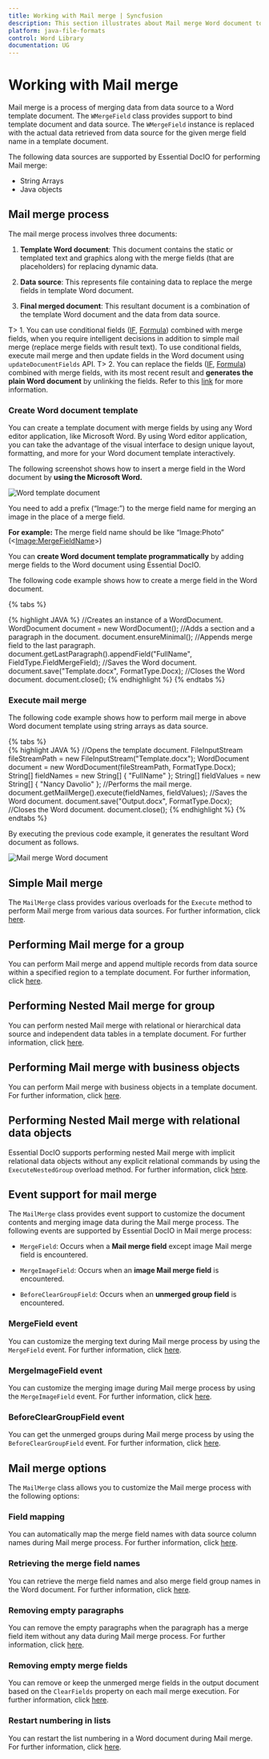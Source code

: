 ```yaml
---
title: Working with Mail merge | Syncfusion
description: This section illustrates about Mail merge Word document to create reports (letters, envelopes, labels, invoice, payroll) without MS Word or Office interop.
platform: java-file-formats
control: Word Library
documentation: UG
---
```

# Working with Mail merge

Mail merge is a process of merging data from data source to a Word template document. The `WMergeField` class provides support to bind template document and data source. The `WMergeField` instance is replaced with the actual data retrieved from data source for the given merge field name in a template document.

The following data sources are supported by Essential DocIO for performing Mail merge:

* String Arrays
* Java objects

## Mail merge process

The mail merge process involves three documents:

1. **Template Word document**: This document contains the static or templated text and graphics along with the merge fields (that are placeholders) for replacing dynamic data.

2. **Data source**: This represents file containing data to replace the merge fields in template Word document.

3. **Final merged document**: This resultant document is a combination of the template Word document and the data from data source.

T> 1. You can use conditional fields ([IF](https://support.office.com/en-us/article/Field-codes-IF-field-9f79e82f-e53b-4ff5-9d2c-ae3b22b7eb5e), [Formula](https://support.office.com/en-us/article/field-codes-formula-field-32d5c9de-3516-4ec3-80ed-d1fc2b5bc21d?ui=en-US&rs=en-US&ad=US)) combined with merge fields, when you require intelligent decisions in addition to simple mail merge (replace merge fields with result text). To use conditional fields, execute mail merge and then update fields in the Word document using `updateDocumentFields` API.
T> 2. You can replace the fields ([IF](https://support.office.com/en-us/article/Field-codes-IF-field-9f79e82f-e53b-4ff5-9d2c-ae3b22b7eb5e), [Formula](https://support.office.com/en-us/article/field-codes-formula-field-32d5c9de-3516-4ec3-80ed-d1fc2b5bc21d?ui=en-US&rs=en-US&ad=US)) combined with merge fields, with its most recent result and **generates the plain Word document** by unlinking the fields. Refer to this [link](https://help.syncfusion.com/java-file-formats/word-library/working-with-fields#unlink-fields) for more information. 

### Create Word document template

You can create a template document with merge fields by using any Word editor application, like Microsoft Word. By using Word editor application, you can take the advantage of the visual interface to design unique layout, formatting, and more for your Word document template interactively. 

The following screenshot shows how to insert a merge field in the Word document by **using the Microsoft Word.**

![Word template document](MailMerge_images/MailMerge_template.png)

You need to add a prefix (“Image:”) to the merge field name for merging an image in the place of a merge field.

**For example:** The merge field name should be like “Image:Photo” (<<Image:MergeFieldName>>)

You can **create Word document template programmatically** by adding merge fields to the Word document using Essential DocIO.

The following code example shows how to create a merge field in the Word document.

{% tabs %}  

{% highlight JAVA %}
//Creates an instance of a WordDocument.
WordDocument document = new WordDocument();
//Adds a section and a paragraph in the document.
document.ensureMinimal();
//Appends merge field to the last paragraph.
document.getLastParagraph().appendField("FullName", FieldType.FieldMergeField);
//Saves the Word document. 
document.save("Template.docx", FormatType.Docx);
//Closes the Word document.
document.close();
{% endhighlight %}
{% endtabs %}

### Execute mail merge

The following code example shows how to perform mail merge in above Word document template using string arrays as data source.

{% tabs %}  
{% highlight JAVA %}
//Opens the template document.
FileInputStream fileStreamPath = new FileInputStream("Template.docx");
WordDocument document = new WordDocument(fileStreamPath, FormatType.Docx);
String[] fieldNames = new String[] { "FullName" };
String[] fieldValues = new String[] { "Nancy Davolio" };
//Performs the mail merge.
document.getMailMerge().execute(fieldNames, fieldValues);
//Saves the Word document.
document.save("Output.docx", FormatType.Docx);
//Closes the Word document.
document.close();
{% endhighlight %}
{% endtabs %}

By executing the previous code example, it generates the resultant Word document as follows.

![Mail merge Word document](MailMerge_images/MailMerge_output.png)

## Simple Mail merge

The `MailMerge` class provides various overloads for the `Execute` method to perform Mail merge from various data sources. For further information, click [here](https://help.syncfusion.com/java-file-formats/word-library/mail-merge/simple-mail-merge). 

## Performing Mail merge for a group

You can perform Mail merge and append multiple records from data source within a specified region to a template document. For further information, click [here](https://help.syncfusion.com/java-file-formats/word-library/mail-merge/mail-merge-for-group).

## Performing Nested Mail merge for group

You can perform nested Mail merge with relational or hierarchical data source and independent data tables in a template document. For further information, click [here](https://help.syncfusion.com/java-file-formats/word-library/mail-merge/mail-merge-for-nested-groups).

## Performing Mail merge with business objects

You can perform Mail merge with business objects in a template document. For further information, click [here](https://help.syncfusion.com/java-file-formats/word-library/mail-merge/mail-merge-for-group#mail-merge-with-Java-objects).

## Performing Nested Mail merge with relational data objects

Essential DocIO supports performing nested Mail merge with implicit relational data objects without any explicit relational commands by using the `ExecuteNestedGroup` overload method. For further information, click [here](https://help.syncfusion.com/java-file-formats/word-library/mail-merge/mail-merge-for-nested-groups#mail-merge-with-implicit-relational-data).

## Event support for mail merge

The `MailMerge` class provides event support to customize the document contents and merging image data during the Mail merge process. The following events are supported by Essential DocIO in Mail merge process:

* `MergeField`: Occurs when a **Mail merge field** except image Mail merge field is encountered.

* `MergeImageField`: Occurs when an **image Mail merge field** is encountered.

* `BeforeClearGroupField`: Occurs when an **unmerged group field** is encountered.

### MergeField event

You can customize the merging text during Mail merge process by using the `MergeField` event. For further information, click [here](https://help.syncfusion.com/java-file-formats/word-library/mail-merge/mail-merge-events#mergefield-event).

### MergeImageField event

You can customize the merging image during Mail merge process by using the `MergeImageField` event. For further information, click [here](https://help.syncfusion.com/java-file-formats/word-library/mail-merge/mail-merge-events#mergeimagefield-event).

### BeforeClearGroupField event

You can get the unmerged groups during Mail merge process by using the `BeforeClearGroupField` event. For further information, click [here](https://help.syncfusion.com/java-file-formats/word-library/mail-merge/mail-merge-events#beforecleargroupfield-event).

## Mail merge options

The `MailMerge` class allows you to customize the Mail merge process with the following options:

### Field mapping

You can automatically map the merge field names with data source column names during Mail merge process. For further information, click [here](https://help.syncfusion.com/java-file-formats/word-library/mail-merge/mail-merge-options#field-mapping).

### Retrieving the merge field names

You can retrieve the merge field names and also merge field group names in the Word document. For further information, click [here](https://help.syncfusion.com/java-file-formats/word-library/mail-merge/mail-merge-options#retrieve-the-merge-field-names).

### Removing empty paragraphs

You can remove the empty paragraphs when the paragraph has a merge field item without any data during Mail merge process. For further information, click [here](https://help.syncfusion.com/java-file-formats/word-library/mail-merge/mail-merge-options#remove-empty-paragraphs).

### Removing empty merge fields

You can remove or keep the unmerged merge fields in the output document based on the `ClearFields` property on each mail merge execution. For further information, click [here](https://help.syncfusion.com/java-file-formats/word-library/mail-merge/mail-merge-options#remove-empty-merge-fields).

### Restart numbering in lists

You can restart the list numbering in a Word document during Mail merge. For further information, click [here](https://help.syncfusion.com/java-file-formats/word-library/mail-merge/mail-merge-options#restart-numbering-in-lists).
